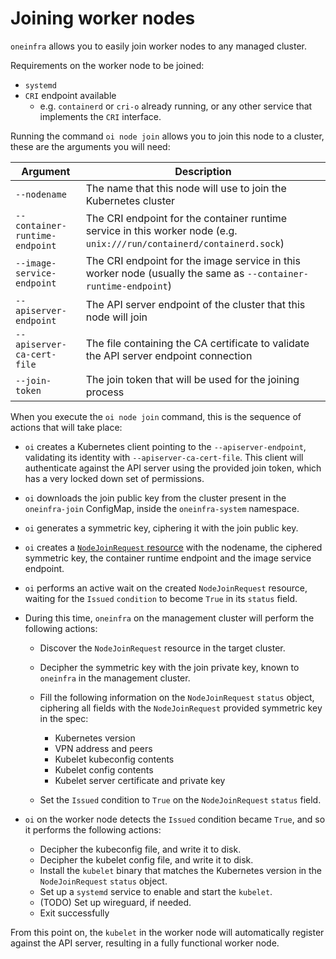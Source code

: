 # Joining worker nodes

`oneinfra` allows you to easily join worker nodes to any managed
cluster.

Requirements on the worker node to be joined:

* `systemd`
* `CRI` endpoint available
  * e.g. `containerd` or `cri-o` already running, or any other service
    that implements the `CRI` interface.

Running the command `oi node join` allows you to join this node to a
cluster, these are the arguments you will need:

| Argument                       | Description                                                                                                            |
|--------------------------------|------------------------------------------------------------------------------------------------------------------------|
| `--nodename`                   | The name that this node will use to join the Kubernetes cluster                                                        |
| `--container-runtime-endpoint` | The CRI endpoint for the container runtime service in this worker node (e.g. `unix:///run/containerd/containerd.sock`) |
| `--image-service-endpoint`     | The CRI endpoint for the image service in this worker node (usually the same as `--container-runtime-endpoint`)        |
| `--apiserver-endpoint`         | The API server endpoint of the cluster that this node will join                                                        |
| `--apiserver-ca-cert-file`     | The file containing the CA certificate to validate the API server endpoint connection                                  |
| `--join-token`                 | The join token that will be used for the joining process                                                               |

When you execute the `oi node join` command, this is the sequence of
actions that will take place:

* `oi` creates a Kubernetes client pointing to the
  `--apiserver-endpoint`, validating its identity with
  `--apiserver-ca-cert-file`. This client will authenticate against
  the API server using the provided join token, which has a very
  locked down set of permissions.

* `oi` downloads the join public key from the cluster present in the
  `oneinfra-join` ConfigMap, inside the `oneinfra-system` namespace.

* `oi` generates a symmetric key, ciphering it with the join public
  key.

* `oi` creates a [`NodeJoinRequest`
  resource](../apis/node/v1alpha1/nodejoinrequest_types.go) with the
  nodename, the ciphered symmetric key, the container runtime endpoint
  and the image service endpoint.

* `oi` performs an active wait on the created `NodeJoinRequest`
  resource, waiting for the `Issued` `condition` to become `True` in
  its `status` field.

* During this time, `oneinfra` on the management cluster will perform
  the following actions:

  * Discover the `NodeJoinRequest` resource in the target cluster.

  * Decipher the symmetric key with the join private key, known to
    `oneinfra` in the management cluster.

  * Fill the following information on the `NodeJoinRequest` `status`
    object, ciphering all fields with the `NodeJoinRequest` provided
    symmetric key in the spec:

    * Kubernetes version
    * VPN address and peers
    * Kubelet kubeconfig contents
    * Kubelet config contents
    * Kubelet server certificate and private key

  * Set the `Issued` condition to `True` on the `NodeJoinRequest`
    `status` field.

* `oi` on the worker node detects the `Issued` condition became
  `True`, and so it performs the following actions:

  * Decipher the kubeconfig file, and write it to disk.
  * Decipher the kubelet config file, and write it to disk.
  * Install the `kubelet` binary that matches the Kubernetes version
    in the `NodeJoinRequest` `status` object.
  * Set up a `systemd` service to enable and start the `kubelet`.
  * (TODO) Set up wireguard, if needed.
  * Exit successfully

From this point on, the `kubelet` in the worker node will
automatically register against the API server, resulting in a fully
functional worker node.
